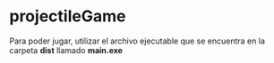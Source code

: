 # projectileGame

Para poder jugar, utilizar el archivo ejecutable que se encuentra en la carpeta **dist** llamado **main.exe**
